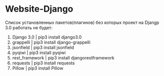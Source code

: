 # Website-Django

Список установленных пакетов(плагинов) без которых проект на Djangp 3.0 работать не будет:

1) Django 3.0        | pip3 install django3.0
2) grappelli         | pip3 install django-grappelli
3) jsonfield         | pip3 install jsonfield
4) pyqiwi            | pip3 install pyqiwi
5) rest_framework    | pip3 install djangorestframework
6) requests          | pip3 install requests
7) Pillow            | pip3 install Pillow
